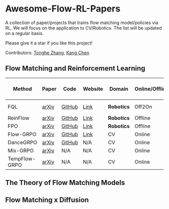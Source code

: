 # Awesome-Flow-RL-Papers
A collection of paper/projects that trains flow matching model/policies via RL. We will focus on the application to CV/Robotics. The list will be updated on a regular basis. 

Please give it a star if you like this project! 

Contributors:  [Tonghe Zhang](https://github.com/Tonghe-Zhang), [Kang Chen](https://github.com/chenkang455)

## Flow Matching and Reinforcement Learning

| Method        | Paper                                                      | Code                                           | Website                                         | Domain  | Online/Offline | On-policy/Off-policy | Pre-train/Fine-tune     |
|---------------|------------------------------------------------------------|------------------------------------------------|-------------------------------------------------|---------|----------------|-----------------------|--------------------------|
| FQL           | [arXiv](https://arxiv.org/abs/2502.02538)                  | [GitHub](https://github.com/seohongpark/fql)   | [Link](https://github.com/seohongpark/fql)      | **Robotics**| Off2On         | Off-policy            | Pre-train + Fine-tune   |
| ReinFlow      | [arXiv](https://arxiv.org/abs/2505.22094)                  | [GitHub](https://github.com/ReinFlow/ReinFlow) | [Link](https://reinflow.github.io/)             | **Robotics**| Offline        | Off-policy            | Fine-tune               |
| FPO           | [arXiv](https://arxiv.org/abs/2507.21053)                  | [GitHub](https://github.com/akanazawa/fpo)     | [Link](https://flowreinforce.github.io/)        | **Robotics** | Offline        | On-policy             | Pre-train               |
| Flow-GRPO     | [arXiv](https://arxiv.org/abs/2505.05470)                  | [GitHub](https://github.com/yifan123/flow_grpo)| [Link](https://gongyeliu.github.io/Flow-GRPO/)  | CV      | Online         | On-policy             | Fine-tune               |
| DanceGRPO     | [arXiv](https://arxiv.org/abs/2505.07818)                  | [GitHub](https://github.com/XueZeyue/DanceGRPO)| N/A                                             | CV      | Online         | On-policy             | Fine-tune               |
| Mix-GRPO      | [arXiv](https://arxiv.org/pdf/2507.21802)                  | N/A                                            | N/A                                             | CV      | Online         | On-policy             | Fine-tune               |
| TempFlow-GRPO | [arXiv](https://www.arxiv.org/pdf/2508.04324)              | N/A                                            | N/A                                             | CV      | Online         | On-policy             | Fine-tune               |



## The Theory of Flow Matching Models



## Flow Matching x Diffusion















